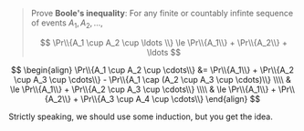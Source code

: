 > Prove **Boole's inequality**: For any finite or countably infinte sequence of
> events $A_1, A_2, \ldots$,
>
> $$ \Pr\\{A_1 \cup A_2 \cup \ldots \\} \le \Pr\\{A_1\\} + \Pr\\{A_2\\} + \ldots $$

$$ \begin{align}
   \Pr\\{A_1 \cup A_2 \cup \cdots\\} &=
                             \Pr\\{A_1\\} +
                             \Pr\\{A_2 \cup A_3 \cup \cdots\\} -
                             \Pr\\{A_1 \cap (A_2 \cup A_3 \cup \cdots)\\} \\\\
                       & \le \Pr\\{A_1\\} + \Pr\\{A_2 \cup A_3 \cup \cdots\\} \\\\
                       & \le \Pr\\{A_1\\} + \Pr\\{A_2\\} + \Pr\\{A_3 \cup A_4 \cup \cdots\\}
   \end{align} $$

Strictly speaking, we should use some induction, but you get the idea.
